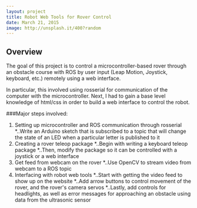 ```yaml
---
layout: project
title: Robot Web Tools for Rover Control
date: March 21, 2015
image: http://unsplash.it/400?random
---
```


## Overview
The goal of this project is to control a microcontroller-based rover through an obstacle course with ROS by user input (Leap Motion, Joystick, keyboard, etc.) remotely using a web interface.

In particular, this involved using rosserial for communication of the computer with the microcontroller. Next, I had to gain a base level knowledge of html/css in order to build a web interface to control the robot.

###Major steps involved:

1. Setting up microcontroller and ROS communication through rosserial
*..Write an Arduino sketch that is subscribed to a topic that will change the state of an LED when a particular letter is published to it
2. Creating a rover teleop package
*..Begin with writing a keyboard teleop package
*..Then, modify the package so it can be controlled with a joystick or a web interface
3. Get feed from webcam on the rover
*..Use OpenCV to stream video from webcam to a ROS topic
4. Interfacing with robot web tools
*..Start with getting the video feed to show up on the website
*..Add arrow buttons to control movement of the rover, and the rover's camera servos
*..Lastly, add controls for headlights, as well as error messages for approaching an obstacle using data from the ultrasonic sensor

